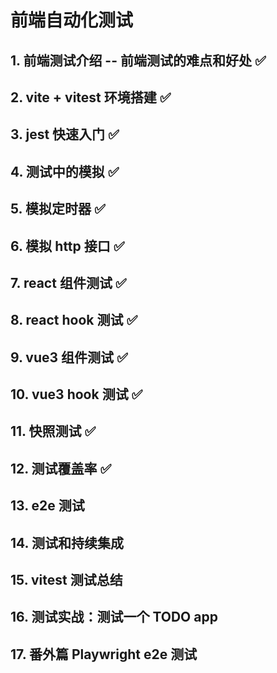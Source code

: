 # 前端自动化测试

## 1. 前端测试介绍 -- 前端测试的难点和好处 ✅

## 2. vite + vitest 环境搭建 ✅

## 3. jest 快速入门 ✅

## 4. 测试中的模拟 ✅

## 5. 模拟定时器 ✅

## 6. 模拟 http 接口 ✅

## 7. react 组件测试 ✅

## 8. react hook 测试 ✅

## 9. vue3 组件测试 ✅

## 10. vue3 hook 测试 ✅

## 11. 快照测试 ✅

## 12. 测试覆盖率 ✅

## 13. e2e 测试

## 14. 测试和持续集成

## 15. vitest 测试总结

## 16. 测试实战：测试一个 TODO app

## 17. 番外篇 Playwright e2e 测试
